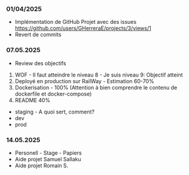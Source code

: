 ### 01/04/2025

- Implémentation de GitHub Projet avec des issues https://github.com/users/GHerreraE/projects/3/views/1
- Revert de commits

### 07.05.2025

- Review des objectifs

1. WOF - Il faut atteindre le niveau 8 - Je suis niveau 9: Objectif atteint
2. Deployé en production sur RailWay - Estimation 60-70%
3. Dockerisation - 100% (Attention à bien comprendre le contenu de dockerfile et docker-compose)
4. README 40%

- staging - A quoi sert, comment?
- dev
- prod

### 14.05.2025

- Personell - Stage - Papiers
- Aide projet Samuel Sallaku
- Aide projet Romain S.
